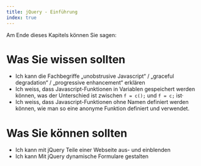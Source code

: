 ```yaml
--- 
title: jQuery - Einführung
index: true
---
```


Am Ende dieses Kapitels können Sie sagen:

# Was Sie wissen sollten
* Ich kann die Fachbegriffe „unobstrusive Javascript“ / „graceful degradation“ / „progressive enhancement“ erklären
* Ich weiss, dass Javascript-Funktionen in Variablen gespeichert werden können, was der Unterschied ist zwischen `f = c();` und `f = c;` ist· 
* Ich weiss, dass Javascript-Funktionen ohne Namen definiert werden können, wie man so eine anonyme Funktion definiert und verwendet.

# Was Sie können sollten
* Ich kann mit jQuery Teile einer Webseite aus- und einblenden
* Ich kann Mit jQuery dynamische Formulare gestalten
